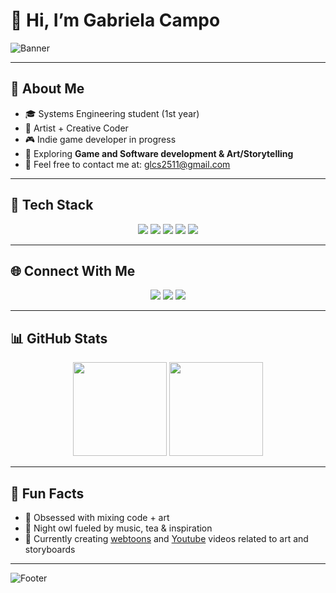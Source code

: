 # 🌙 Hi, I’m Gabriela Campo 

![Banner](https://capsule-render.vercel.app/api?type=waving&color=8a2be2&height=180&section=header&text=Welcome%20to%20my%20GitHub!&fontSize=30&animation=twinkling&fontAlignY=35&fontColor=ffffff)


---

## 👾 About Me  
- 🎓 Systems Engineering student (1st year)   
- 🎨 Artist + Creative Coder  
- 🎮 Indie game developer in progress 
- 🌱 Exploring **Game and Software development & Art/Storytelling**  
- 💜 Feel free to contact me at: [glcs2511@gmail.com](mailto:glcs2511@gmail.com)

---

## 🔮 Tech Stack  
<p align="center">
  <img src="https://img.shields.io/badge/Java-8A2BE2?style=for-the-badge&logo=openjdk&logoColor=white"/>
  <img src="https://img.shields.io/badge/Python-800080?style=for-the-badge&logo=python&logoColor=white"/>
  <img src="https://img.shields.io/badge/HTML5-FF00FF?style=for-the-badge&logo=html5&logoColor=white"/>
  <img src="https://img.shields.io/badge/CSS3-DA70D6?style=for-the-badge&logo=css3&logoColor=white"/>
  <img src="https://img.shields.io/badge/GML-BA55D3?style=for-the-badge&logoColor=white"/>
</p>


---


## 🌐 Connect With Me  
<p align="center">
<a href="https://www.linkedin.com/in/gabriela-lucia-campo-sandoval-145124365/"><img src="https://img.shields.io/badge/LinkedIn-8a2be2?style=for-the-badge&logo=linkedin&logoColor=white"/></a>
<a href="https://www.instagram.com/gabblcs/"><img src="https://img.shields.io/badge/Instagram-ff00ff?style=for-the-badge&logo=instagram&logoColor=white"/></a>
<a href="https://g4bblcs.itch.io/"><img src="https://img.shields.io/badge/Itch.io-800080?style=for-the-badge&logo=itch.io&logoColor=white"/></a>
</p>  

---

## 📊 GitHub Stats  
<p align="center">
  <img src="https://github-readme-stats.vercel.app/api?username=g4bblcs&show_icons=true&theme=radical" height="150"/>
  <img src="https://github-readme-stats.vercel.app/api/top-langs/?username=g4bblcs&layout=compact&theme=radical" height="150"/>
</p>

---

## 🌌 Fun Facts    
- 🎨 Obsessed with mixing code + art  
- 🌙 Night owl fueled by music, tea & inspiration
- 💜 Currently creating [webtoons](https://www.webtoons.com/p/community/en/u/meikekii) and [Youtube](https://www.youtube.com/@meikekii) videos related to art and storyboards

---

![Footer](https://capsule-render.vercel.app/api?type=waving&color=8a2be2&height=100&section=footer)

